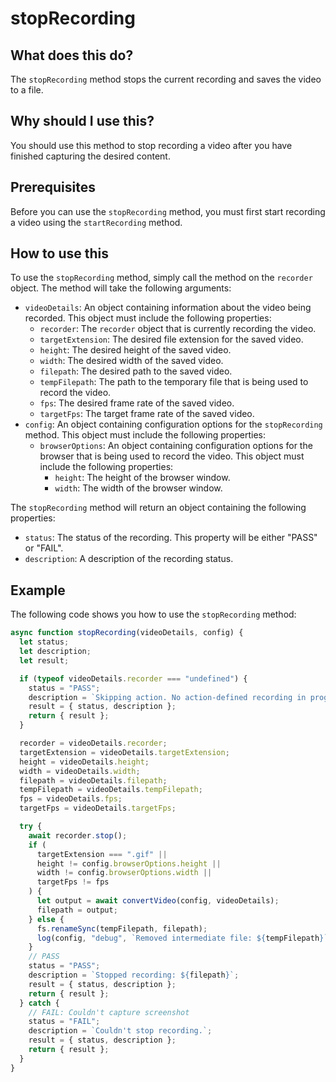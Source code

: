 
  
   # **stopRecording**

## What does this do?

The `stopRecording` method stops the current recording and saves the video to a file.

## Why should I use this?

You should use this method to stop recording a video after you have finished capturing the desired content.

## Prerequisites

Before you can use the `stopRecording` method, you must first start recording a video using the `startRecording` method.

## How to use this

To use the `stopRecording` method, simply call the method on the `recorder` object. The method will take the following arguments:

* `videoDetails`: An object containing information about the video being recorded. This object must include the following properties:
    * `recorder`: The `recorder` object that is currently recording the video.
    * `targetExtension`: The desired file extension for the saved video.
    * `height`: The desired height of the saved video.
    * `width`: The desired width of the saved video.
    * `filepath`: The desired path to the saved video.
    * `tempFilepath`: The path to the temporary file that is being used to record the video.
    * `fps`: The desired frame rate of the saved video.
    * `targetFps`: The target frame rate of the saved video.
* `config`: An object containing configuration options for the `stopRecording` method. This object must include the following properties:
    * `browserOptions`: An object containing configuration options for the browser that is being used to record the video. This object must include the following properties:
        * `height`: The height of the browser window.
        * `width`: The width of the browser window.

The `stopRecording` method will return an object containing the following properties:

* `status`: The status of the recording. This property will be either "PASS" or "FAIL".
* `description`: A description of the recording status.

## Example

The following code shows you how to use the `stopRecording` method:

```javascript
async function stopRecording(videoDetails, config) {
  let status;
  let description;
  let result;

  if (typeof videoDetails.recorder === "undefined") {
    status = "PASS";
    description = `Skipping action. No action-defined recording in progress.`;
    result = { status, description };
    return { result };
  }

  recorder = videoDetails.recorder;
  targetExtension = videoDetails.targetExtension;
  height = videoDetails.height;
  width = videoDetails.width;
  filepath = videoDetails.filepath;
  tempFilepath = videoDetails.tempFilepath;
  fps = videoDetails.fps;
  targetFps = videoDetails.targetFps;

  try {
    await recorder.stop();
    if (
      targetExtension === ".gif" ||
      height != config.browserOptions.height ||
      width != config.browserOptions.width ||
      targetFps != fps
    ) {
      let output = await convertVideo(config, videoDetails);
      filepath = output;
    } else {
      fs.renameSync(tempFilepath, filepath);
      log(config, "debug", `Removed intermediate file: ${tempFilepath}`);
    }
    // PASS
    status = "PASS";
    description = `Stopped recording: ${filepath}`;
    result = { status, description };
    return { result };
  } catch {
    // FAIL: Couldn't capture screenshot
    status = "FAIL";
    description = `Couldn't stop recording.`;
    result = { status, description };
    return { result };
  }
}
```
  
  